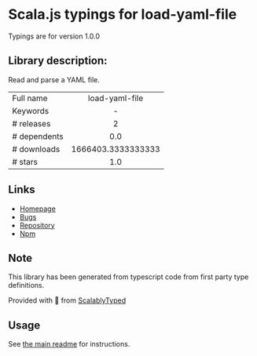 
# Scala.js typings for load-yaml-file

Typings are for version 1.0.0

## Library description:
Read and parse a YAML file.

|                    |                 |
| ------------------ | :-------------: |
| Full name          | load-yaml-file |
| Keywords           | - |
| # releases         | 2 |
| # dependents       | 0.0 |
| # downloads        | 1666403.3333333333 |
| # stars            | 1.0 |

## Links
- [Homepage](https://github.com/LinusU/load-yaml-file#readme)
- [Bugs](https://github.com/LinusU/load-yaml-file/issues)
- [Repository](https://github.com/LinusU/load-yaml-file)
- [Npm](https://www.npmjs.com/package/load-yaml-file)
    


## Note
This library has been generated from typescript code from first party type definitions.

Provided with :purple_heart: from [ScalablyTyped](https://github.com/oyvindberg/ScalablyTyped)

## Usage
See [the main readme](../../readme.md) for instructions.


